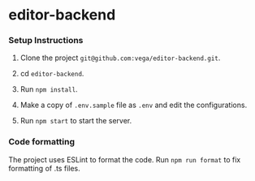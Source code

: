 # editor-backend

### Setup Instructions

1. Clone the project `git@github.com:vega/editor-backend.git`.

2. cd `editor-backend`.

3. Run `npm install`.

4. Make a copy of `.env.sample` file as `.env` and edit the configurations.

5. Run `npm start` to start the server.

### Code formatting

The project uses ESLint to format the code. Run `npm run format` to fix
formatting of .ts files.
